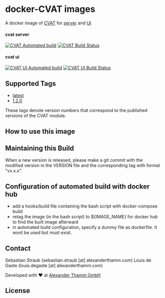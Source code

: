 # docker-CVAT images
A docker image of [CVAT](https://github.com/openvinotoolkit/cvat) for [server](https://hub.docker.com/r/atcommons/cvat) and [UI](https://hub.docker.com/r/atcommons/cvat-ui)

#### cvat server
[![CVAT Automated build](https://img.shields.io/docker/cloud/automated/atcommons/cvat)](https://hub.docker.com/r/atcommons/cvat)
[![CVAT Build Status](https://img.shields.io/docker/cloud/build/atcommons/cvat)](https://hub.docker.com/r/atcommons/cvat)
#### cvat ui
[![CVAT UI Automated build](https://img.shields.io/docker/cloud/automated/atcommons/cvat-ui)](https://hub.docker.com/r/atcommons/cvat-ui)
[![CVAT UI Build Status](https://img.shields.io/docker/cloud/build/atcommons/cvat-ui)](https://hub.docker.com/r/atcommons/cvat-ui)


## Supported Tags

* [latest](https://github.com/openvinotoolkit/cvat/blob/master/Dockerfile)
* [1.2.0](https://github.com/openvinotoolkit/cvat/blob/v1.2.0/Dockerfile)


These tags denote version numbers that correspond to the published versions of the CVAT module.

## How to use this image


## Maintaining this Build

When a new version is released, please make a git commit with the modified version in the VERSION file and the corresponding tag with format "vx.x.x".

## Configuration of automated build with docker hub

- add a hooks/build file containing the bash script with docker-compose build
- retag the image (in the bash script) to ${IMAGE_NAME} for docker hub to find the built image afterward
- in automated build configuration, specify a dummy file as dockerfile. It wont be used but must exist.


## Contact

Sebastian Straub (sebastian.straub [at] alexanderthamm.com)
Louis de Gaste  (louis.degaste [at] alexanderthamm.com)

Developed with ❤ at [Alexander Thamm GmbH](https://www.alexanderthamm.com/)

## License


